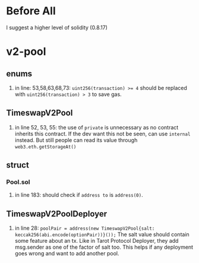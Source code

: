 # Before All
I suggest a higher level of solidity (0.8.17)

# v2-pool

## enums

1. in line: 53,58,63,68,73:
   `uint256(transaction) >= 4` should be replaced with `uint256(transaction) > 3` to save gas.

## TimeswapV2Pool
1. in line 52, 53, 55:
   the use of `private` is unnecessary as no contract inherits this contract. If the dev want this not be seen, can use `internal` instead. But still people can read its value through `web3.eth.getStorageAt()`

## struct

### Pool.sol
1. in line 183: should check if `address to` is `address(0)`.

## TimeswapV2PoolDeployer

1. in line 28: `poolPair = address(new TimeswapV2Pool{salt: keccak256(abi.encode(optionPair))}());`
   The salt value should contain some feature about an tx. Like in Tarot Protocol Deployer, they add msg.sender as one of the factor of salt too. This helps if any deployment goes wrong and want to add another pool.
